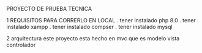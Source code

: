 PROYECTO DE PRUEBA TECNICA

1 REQUISITOS PARA CORRERLO EN LOCAL
. tener instalado php 8.0
. tener instalado xampp
. tener instalado compser
. tener instalado mysql

2 arquitectura
este proyecto esta hecho en mvc que es modelo vista controlador